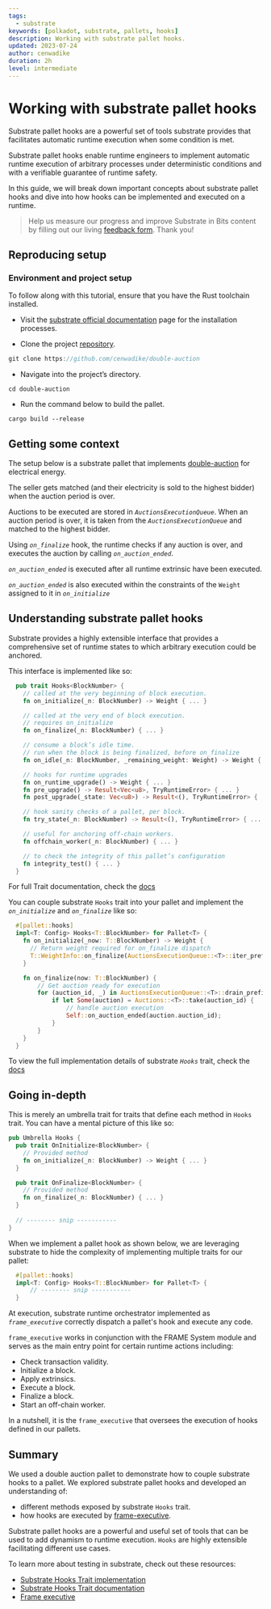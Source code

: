 ```yaml
---
tags:
  - substrate
keywords: [polkadot, substrate, pallets, hooks]
description: Working with substrate pallet hooks.
updated: 2023-07-24
author: cenwadike
duration: 2h
level: intermediate
---
```


# Working with substrate pallet hooks
Substrate pallet hooks are a powerful set of tools substrate provides that facilitates automatic runtime execution when some condition is met.

Substrate pallet hooks enable runtime engineers to implement automatic runtime execution of arbitrary processes under deterministic conditions and with a verifiable guarantee of runtime safety.

In this guide, we will break down important concepts about substrate pallet hooks and dive into how hooks can be implemented and executed on a runtime.

>Help us measure our progress and improve Substrate in Bits content by filling out our living [feedback form](https://airtable.com/shr7CrrZ5zqlhWEUD). Thank you!


## Reproducing setup

### Environment and project setup

To follow along with this tutorial, ensure that you have the Rust toolchain installed.

- Visit the [substrate official documentation](https://docs.substrate.io/install/) page for the installation processes.

- Clone the project [repository](https://github.com/cenwadike/double-auction).

```rust
git clone https://github.com/cenwadike/double-auction
```

- Navigate into the project’s directory.

```
cd double-auction
```

- Run the command below to build the pallet.

```
cargo build --release
```


## Getting some context

The setup below is a substrate pallet that implements [double-auction](https://en.wikipedia.org/wiki/Double_auction) for electrical energy.

The seller gets matched (and their electricity is sold to the highest bidder) when the auction period is over.

Auctions to be executed are stored in *`AuctionsExecutionQueue`*. 
When an auction period is over, it is taken from the *`AuctionsExecutionQueue`* and matched to the highest bidder.

Using *`on_finalize`* hook, the runtime checks if any auction is over, and executes the auction by calling *`on_auction_ended`*.

*`on_auction_ended`* is executed after all runtime extrinsic have been executed. 

*`on_auction_ended`* is also executed within the constraints of the `Weight` assigned to it in *`on_initialize`*


## Understanding substrate pallet hooks

Substrate provides a highly extensible interface that provides a comprehensive set of runtime states to which arbitrary execution could be anchored.

This interface is implemented like so:
```rust
  pub trait Hooks<BlockNumber> {
    // called at the very beginning of block execution. 
    fn on_initialize(_n: BlockNumber) -> Weight { ... }

    // called at the very end of block execution. 
    // requires on_initialize
    fn on_finalize(_n: BlockNumber) { ... }

    // consume a block’s idle time.
    // run when the block is being finalized, before on_finalize
    fn on_idle(_n: BlockNumber, _remaining_weight: Weight) -> Weight { ... }

    // hooks for runtime upgrades
    fn on_runtime_upgrade() -> Weight { ... }    
    fn pre_upgrade() -> Result<Vec<u8>, TryRuntimeError> { ... }
    fn post_upgrade(_state: Vec<u8>) -> Result<(), TryRuntimeError> { ... }

    // hook sanity checks of a pallet, per block.
    fn try_state(_n: BlockNumber) -> Result<(), TryRuntimeError> { ... }

    // useful for anchoring off-chain workers.
    fn offchain_worker(_n: BlockNumber) { ... }

    // to check the integrity of this pallet’s configuration
    fn integrity_test() { ... }
  }
```

For full Trait documentation, check the [docs](https://paritytech.github.io/substrate/master/frame_support/traits/trait.Hooks.html)

You can couple substrate `Hooks` trait into your pallet and implement the *`on_initialize`* and *`on_finalize`* like so:

```rust
  #[pallet::hooks]
  impl<T: Config> Hooks<T::BlockNumber> for Pallet<T> {
    fn on_initialize(_now: T::BlockNumber) -> Weight {
      // Return weight required for on_finalize dispatch
      T::WeightInfo::on_finalize(AuctionsExecutionQueue::<T>::iter_prefix(now).count() as u32)
    }

    fn on_finalize(now: T::BlockNumber) {
        // Get auction ready for execution
        for (auction_id, _) in AuctionsExecutionQueue::<T>::drain_prefix(now) {
            if let Some(auction) = Auctions::<T>::take(auction_id) {
                // handle auction execution
                Self::on_auction_ended(auction.auction_id);
            }
        }
    }
  }
```

To view the full implementation details of substrate *`Hooks`* trait, check the [docs](https://paritytech.github.io/substrate/master/src/frame_support/traits/hooks.rs.html)


## Going in-depth

This is merely an umbrella trait for traits that define each method in `Hooks` trait. 
You can have a mental picture of this like so:

```rust
pub Umbrella Hooks {
  pub trait OnInitialize<BlockNumber> {
    // Provided method
    fn on_initialize(_n: BlockNumber) -> Weight { ... }
  }

  pub trait OnFinalize<BlockNumber> {
    // Provided method
    fn on_finalize(_n: BlockNumber) { ... }
  }
  
  // -------- snip -----------
}
```

When we implement a pallet hook as shown below, we are leveraging substrate to hide the complexity of implementing multiple traits for our pallet:

```rust
  #[pallet::hooks]
  impl<T: Config> Hooks<T::BlockNumber> for Pallet<T> {
      // -------- snip -----------
  }
```

At execution, substrate runtime orchestrator implemented as *`frame_executive`* correctly dispatch a pallet's hook and execute any code.

`frame_executive` works in conjunction with the FRAME System module and serves as the main entry point for certain runtime actions including:
- Check transaction validity.
- Initialize a block.
- Apply extrinsics.
- Execute a block.
- Finalize a block.
- Start an off-chain worker.

In a nutshell, it is the `frame_executive` that oversees the execution of hooks defined in our pallets.


## Summary
We used a double auction pallet to demonstrate how to couple substrate hooks to a pallet. We explored substrate pallet hooks and developed an understanding of:
- different methods exposed by substrate `Hooks` trait.
- how hooks are executed by [frame-executive](https://paritytech.github.io/substrate/master/frame_executive/index.html).

Substrate pallet hooks are a powerful and useful set of tools that can be used to add dynamism to runtime execution. `Hooks` are highly extensible facilitating different use cases.

To learn more about testing in substrate, check out these resources:
- [Substrate Hooks Trait implementation](https://docs.substrate.io/reference/how-to-guides/weights/add-benchmarks/)
- [Substrate Hooks Trait documentation](https://docs.substrate.io/test/benchmark/)
- [Frame executive](https://paritytech.github.io/substrate/master/frame_executive/index.html)
